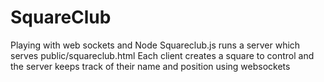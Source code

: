 # SquareClub
Playing with web sockets and Node
Squareclub.js runs a server which serves public/squareclub.html
Each client creates a square to control and the server keeps track of their name and position using websockets
